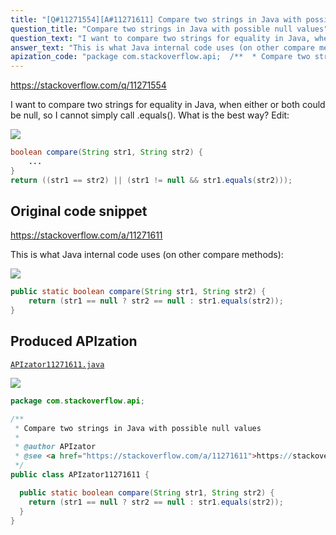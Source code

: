 ```yaml
---
title: "[Q#11271554][A#11271611] Compare two strings in Java with possible null values"
question_title: "Compare two strings in Java with possible null values"
question_text: "I want to compare two strings for equality in Java, when either or both could be null, so I cannot simply call .equals(). What is the best way? Edit:"
answer_text: "This is what Java internal code uses (on other compare methods):"
apization_code: "package com.stackoverflow.api;  /**  * Compare two strings in Java with possible null values  *  * @author APIzator  * @see <a href=\"https://stackoverflow.com/a/11271611\">https://stackoverflow.com/a/11271611</a>  */ public class APIzator11271611 {    public static boolean compare(String str1, String str2) {     return (str1 == null ? str2 == null : str1.equals(str2));   } }"
---
```


https://stackoverflow.com/q/11271554

I want to compare two strings for equality in Java, when either or both could be null, so I cannot simply call .equals(). What is the best way?
Edit:


<div class="code-logo"><img src="/stackoverflow.png" /></div>

```java
boolean compare(String str1, String str2) {
    ...
}
return ((str1 == str2) || (str1 != null && str1.equals(str2)));
```


## Original code snippet

https://stackoverflow.com/a/11271611

This is what Java internal code uses (on other compare methods):

<div class="code-logo"><img src="/stackoverflow.png" /></div>

```java
public static boolean compare(String str1, String str2) {
    return (str1 == null ? str2 == null : str1.equals(str2));
}
```

## Produced APIzation

[`APIzator11271611.java`](https://github.com/pasqualesalza/apization-temp-data/raw/master/search/APIzator11271611.java)

<div class="code-logo"><img src="/apizator.png" /></div>

```java
package com.stackoverflow.api;

/**
 * Compare two strings in Java with possible null values
 *
 * @author APIzator
 * @see <a href="https://stackoverflow.com/a/11271611">https://stackoverflow.com/a/11271611</a>
 */
public class APIzator11271611 {

  public static boolean compare(String str1, String str2) {
    return (str1 == null ? str2 == null : str1.equals(str2));
  }
}

```
